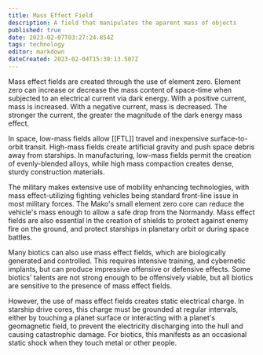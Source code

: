 ```yaml
---
title: Mass Effect Field
description: A field that manipulates the aparent mass of objects
published: true
date: 2023-02-07T03:27:24.854Z
tags: technology
editor: markdown
dateCreated: 2023-02-04T15:30:13.507Z
---
```


Mass effect fields are created through the use of element zero. Element zero can increase or decrease the mass content of space-time when subjected to an electrical current via dark energy. With a positive current, mass is increased. With a negative current, mass is decreased. The stronger the current, the greater the magnitude of the dark energy mass effect.

In space, low-mass fields allow [[FTL]] travel and inexpensive surface-to-orbit transit. High-mass fields create artificial gravity and push space debris away from starships. In manufacturing, low-mass fields permit the creation of evenly-blended alloys, while high mass compaction creates dense, sturdy construction materials.

The military makes extensive use of mobility enhancing technologies, with mass effect-utilizing fighting vehicles being standard front-line issue in most military forces. The Mako's small element zero core can reduce the vehicle's mass enough to allow a safe drop from the Normandy. Mass effect fields are also essential in the creation of shields to protect against enemy fire on the ground, and protect starships in planetary orbit or during space battles.

Many biotics can also use mass effect fields, which are biologically generated and controlled. This requires intensive training, and cybernetic implants, but can produce impressive offensive or defensive effects. Some biotics' talents are not strong enough to be offensively viable, but all biotics are sensitive to the presence of mass effect fields.

However, the use of mass effect fields creates static electrical charge. In starship drive cores, this charge must be grounded at regular intervals, either by touching a planet surface or interacting with a planet's geomagnetic field, to prevent the electricity discharging into the hull and causing catastrophic damage. For biotics, this manifests as an occasional static shock when they touch metal or other people. 